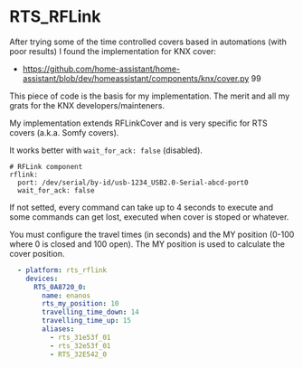 # RTS_RFLink
After trying some of the time controlled covers based in automations (with poor results) I found the implementation for KNX cover:
* https://github.com/home-assistant/home-assistant/blob/dev/homeassistant/components/knx/cover.py 99

This piece of code is the basis for my implementation. The merit and all my grats for the KNX developers/mainteners.

My implementation extends RFLinkCover and is very specific for RTS covers (a.k.a. Somfy covers).

It works better with `wait_for_ack: false` (disabled).

```
# RFLink component
rflink:
  port: /dev/serial/by-id/usb-1234_USB2.0-Serial-abcd-port0
  wait_for_ack: false
```

If not setted, every command can take up to 4 seconds to execute and some commands can get lost, executed when cover is stoped or whatever.

You must configure the travel times (in seconds) and the MY position (0-100 where 0 is closed and 100 open). The MY position is used to calculate the cover position.

```yaml
  - platform: rts_rflink
    devices:
      RTS_0A8720_0:
        name: enanos
        rts_my_position: 10
        travelling_time_down: 14
        travelling_time_up: 15
        aliases:
          - rts_31e53f_01
          - rts_32e53f_01
          - RTS_32E542_0
```
